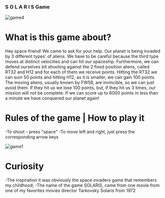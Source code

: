 ### S O L A R I S     Game


![game4](https://user-images.githubusercontent.com/100592164/169696958-8e999803-f9ef-47a3-b108-da17d75ba6dc.PNG)


# What is this game about?

Hey space friend! We came to ask for your help. 
Our planet is being invaded by 3 different types' of aliens. We have to be careful because the third type moves at distinct velocities and can hit our spaceship.
Furthermore, we can defend ourselves bit shooting against the 2 fixed position aliens, called RT32 and H12 and for each of them we receive points. Hitting the RT32 we can sum 50 points and hitting H12, as it is smaller, we can gain 100 points.
The moving aliens, usually known by FW58, are invincible, so we can just avoid them. If they hit us we lose 100 points, but, if they hit us 3 times, our mission will not be complete.
If we can score up to 6000 points in less than a minute we have conquered our planet again!

# Rules of the game | How to play it

-To shoot - press "space"
-To move left and right, just press the corresponding arrow keys


![game1](https://user-images.githubusercontent.com/100592164/169697012-7f174a52-032d-4a1a-ab63-b2ed2ea5b4de.PNG)


# Curiosity
-The inspiration it was obviously the space invaders game that remembers my childhood;
-The name of the game SOLARIS, came from one movie from one of my favorites movies director Tarkovsky Solaris from 1972 
